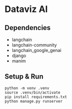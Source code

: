 Dataviz AI
==========

Dependencies
------------

- langchain
- langchain-community
- langchain_google_genai
- django
- manim

Setup & Run
-----------

```
python -m venv .venv
source .venv/bin/activate
pip install requirements.txt
python manage.py runserver
```
